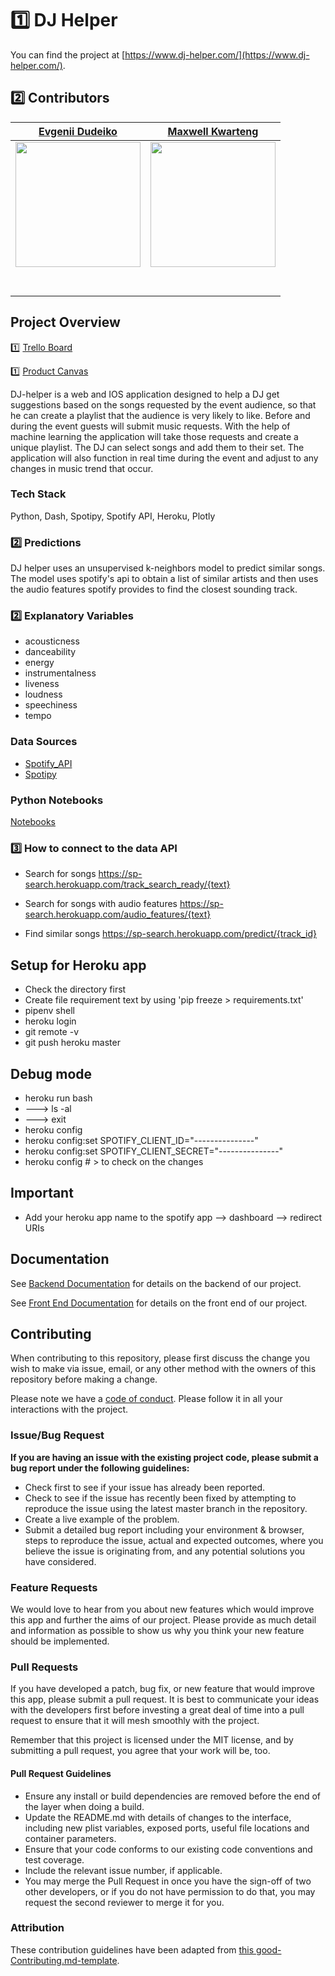 # 1️⃣ DJ Helper

You can find the project at [https://www.dj-helper.com/](https://www.dj-helper.com/).

## 2️⃣ Contributors

|                                       [Evgenii Dudeiko](https://github.com/Edudeiko)                                        |                                       [Maxwell Kwarteng](https://github.com/maxim371)                                        |
| :-----------------------------------------------------------------------------------------------------------: | :-----------------------------------------------------------------------------------------------------------: |  
|                      [<img src="https://i.ibb.co/MsbFVHQ/linkedin-pic.jpg" width = "200" />](https://github.com/Edudeiko)                       |                      [<img src="https://i.ibb.co/2kYGL7W/max.jpg" width = "200" />](https://github.com/maxim371)                       |                      [<img src="https://www.dalesjewelers.com/wp-content/uploads/2018/10/placeholder-silhouette-male.png" width = "200" />](https://github.com/)                       |
|                 [<img src="https://github.com/favicon.ico" width="15"> ](https://github.com/Edudeiko)                 |            [<img src="https://github.com/favicon.ico" width="15"> ](https://github.com/maxim371)             |
| [ <img src="https://static.licdn.com/sc/h/al2o9zrvru7aqj8e1x2rzsrca" width="15"> ](https://www.linkedin.com/in/ed-dudeiko-06384a195/) | [ <img src="https://static.licdn.com/sc/h/al2o9zrvru7aqj8e1x2rzsrca" width="15"> ](https://www.linkedin.com/in/maxwell-kwarteng-b08459b7/) |

## Project Overview

1️⃣ [Trello Board](https://trello.com/b/udZnuhhk/dj-helper)

1️⃣ [Product Canvas](https://www.notion.so/594af78f1b344d38976c00f9e71cf048?v=d50f07ef5cdc4e61aaadd9b6208e437a)

DJ-helper is a web and IOS application designed to help a DJ get suggestions based on the songs requested by the event audience, so that he can create a playlist that the audience is very likely to like. Before and during the event guests will submit music requests. With the help of machine learning the application will take those requests and create a unique playlist. The DJ can select songs and add them to their set. The application will also function in real time during the event and adjust to any changes in music trend that occur.

### Tech Stack

Python, Dash, Spotipy, Spotify API, Heroku, Plotly

### 2️⃣ Predictions

DJ helper uses an unsupervised k-neighbors model to predict similar songs. The model uses spotify's api to obtain a list of similar artists and then uses the audio features spotify provides to find the closest sounding track.

### 2️⃣ Explanatory Variables

- acousticness
- danceability
- energy
- instrumentalness
- liveness
- loudness
- speechiness
- tempo

### Data Sources

- [Spotify_API](https://developer.spotify.com/documentation/web-api/)
- [Spotipy](https://spotipy.readthedocs.io/en/2.12.0/#getting-started)

### Python Notebooks

[Notebooks](https://github.com/Lambda-School-Labs/djhelper-ds/tree/master/notebooks)

### 3️⃣ How to connect to the data API

- Search for songs https://sp-search.herokuapp.com/track_search_ready/{text}

- Search for songs with audio features https://sp-search.herokuapp.com/audio_features/{text}

- Find similar songs https://sp-search.herokuapp.com/predict/{track_id}

## Setup for Heroku app

- Check the directory first
- Create file requirement text by using 'pip freeze > requirements.txt'
- pipenv shell
- heroku login
- git remote -v
- git push heroku master

## Debug mode

- heroku run bash
- ---> ls -al
- ---> exit
- heroku config
- heroku config:set SPOTIFY_CLIENT_ID="---------------"
- heroku config:set SPOTIFY_CLIENT_SECRET="---------------"
- heroku config # > to check on the changes

## Important

- Add your heroku app name to the spotify app --> dashboard --> redirect URIs

## Documentation

See [Backend Documentation](https://github.com/Lambda-School-Labs/djhelper-be) for details on the backend of our project.

See [Front End Documentation](https://github.com/Lambda-School-Labs/djhelper-fe) for details on the front end of our project.

## Contributing

When contributing to this repository, please first discuss the change you wish to make via issue, email, or any other method with the owners of this repository before making a change.

Please note we have a [code of conduct](./code_of_conduct.md.md). Please follow it in all your interactions with the project.

### Issue/Bug Request

 **If you are having an issue with the existing project code, please submit a bug report under the following guidelines:**
 - Check first to see if your issue has already been reported.
 - Check to see if the issue has recently been fixed by attempting to reproduce the issue using the latest master branch in the repository.
 - Create a live example of the problem.
 - Submit a detailed bug report including your environment & browser, steps to reproduce the issue, actual and expected outcomes,  where you believe the issue is originating from, and any potential solutions you have considered.

### Feature Requests

We would love to hear from you about new features which would improve this app and further the aims of our project. Please provide as much detail and information as possible to show us why you think your new feature should be implemented.

### Pull Requests

If you have developed a patch, bug fix, or new feature that would improve this app, please submit a pull request. It is best to communicate your ideas with the developers first before investing a great deal of time into a pull request to ensure that it will mesh smoothly with the project.

Remember that this project is licensed under the MIT license, and by submitting a pull request, you agree that your work will be, too.

#### Pull Request Guidelines

- Ensure any install or build dependencies are removed before the end of the layer when doing a build.
- Update the README.md with details of changes to the interface, including new plist variables, exposed ports, useful file locations and container parameters.
- Ensure that your code conforms to our existing code conventions and test coverage.
- Include the relevant issue number, if applicable.
- You may merge the Pull Request in once you have the sign-off of two other developers, or if you do not have permission to do that, you may request the second reviewer to merge it for you.

### Attribution

These contribution guidelines have been adapted from [this good-Contributing.md-template](https://gist.github.com/PurpleBooth/b24679402957c63ec426).
